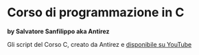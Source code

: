 # Corso di programmazione in C
**by Salvatore Sanfilippo aka Antirez**

Gli script del Corso C, creato da Antirez e [disponibile su YouTube](https://www.youtube.com/watch?v=HjXBXBgfKyk&amp;list=PLrEMgOSrS_3cFJpM2gdw8EGFyRBZOyAKY)
